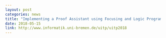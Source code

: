 ```yaml
---
layout: post
categories: news
title: "Implementing a Proof Assistant using Focusing and Logic Programming" Accepted to UITP 2018
date: 2018-05-15
link: http://www.informatik.uni-bremen.de/uitp/uitp2018
---
```

